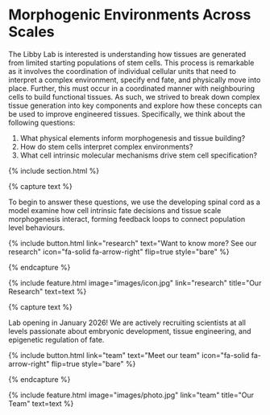 ---
---

# <span style="color: var(--tirtiary)">Morphogenic Environments Across Scales</span>

The Libby Lab is interested is understanding how tissues are generated from limited starting populations of stem cells. This process is remarkable as it involves the coordination of individual cellular units that need to interpret a complex environment, specify end fate, and physically move into place. Further, this must occur in a coordinated manner with neighbouring cells to build functional tissues. As such, we strived to break down complex tissue generation into key components and explore how these concepts can be used to improve engineered tissues. Specifically, we think about the following questions:

1) What physical elements inform morphogenesis and tissue building? 
2) How do stem cells interpret complex environments? 
3) What cell intrinsic molecular mechanisms drive stem cell specification?




{% include section.html %}


{% capture text %}

To begin to answer these questions, we use the developing spinal cord as a model examine how cell intrinsic fate decisions and tissue scale morphogenesis interact, forming feedback loops to connect population level behaviours.

{%
  include button.html
  link="research"
  text="Want to know more? See our research"
  icon="fa-solid fa-arrow-right"
  flip=true
  style="bare"
%}

{% endcapture %}

{%
  include feature.html
  image="images/icon.jpg"
  link="research"
  title="<span style='color: var(--secondary)'>Our Research</span>"
  text=text
%}



{% capture text %}

Lab opening in January 2026! We are actively recruiting scientists at all levels passionate about embryonic development, tissue engineering, and epigenetic regulation of fate.

{%
  include button.html
  link="team"
  text="Meet our team"
  icon="fa-solid fa-arrow-right"
  flip=true
  style="bare"
%}

{% endcapture %}

{%
  include feature.html
  image="images/photo.jpg"
  link="team"
  title="<span style='color: var(--secondary)'>Our Team</span>"
  text=text
%}
